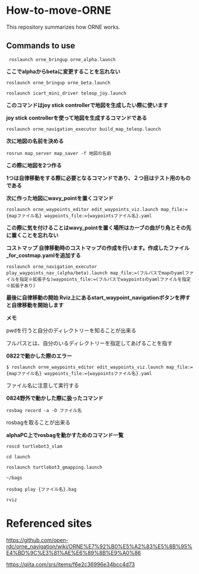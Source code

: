 # How-to-move-ORNE
This repository summarizes how ORNE works.
## Commands to use
```
 roslaunch orne_bringup orne_alpha.launch
```
 __ここでalphaからbetaに変更することを忘れない__
 ```
 roslaunch orne_bringup orne_beta.launch
 ```
 ```
 roslaunch icart_mini_driver teleop_joy.launch
 ```
 **このコマンドはjoy stick controllerで地図を生成したい際に使います**

 __joy stick controllerを使って地図を生成するコマンドである__
 ```
 roslaunch orne_navigation_executor build_map_teleop.launch
 ```
 __次に地図の名前を決める__
 
 ```
 rosrun map_server map_saver -f 地図の名前
 ```
 __この際に地図を2つ作る__
 
 __1つは自律移動をする際に必要となるコマンドであり、２つ目はテスト用のものである__
 
 __次に作った地図にwavy_pointを置くコマンド__
 ```
 roslaunch orne_waypoints_editor edit_waypoints_viz.launch map_file:={mapファイル名} waypoints_file:={waypointsファイル名}.yaml
 ```
 __この際に気を付けることはwavy_pointを置く場所はカーブの曲がり角とその先に置くことを忘れない__
 
 
 __コストマップ 自律移動時のコストマップの作成を行います。作成したファイル_for_costmap.yamlを追加する__
 ```
 roslaunch orne_navigation_executor play_waypoints_nav_(alpha/beta).launch map_file:=(フルパスでmapのyamlファイルを指定※拡張子な)waypoints_file:=(フルパスでwaypointsのyamlファイルを指定※拡張子あり)
 ```
 __最後に自律移動の開始 Rviz上にあるstart_waypoint_navigationボタンを押すと自律移動を開始します__
 
 __メモ__
 
 pwdを行うと自分のディレクトリーを知ることが出来る
 
 フルパスとは、自分のいるディレクトリーを指定してあげることを指す
 
 __0822で動かした際のエラー__
 ```
$ roslaunch orne_waypoints_editor edit_waypoints_viz.launch map_file:={mapファイル名} waypoints_file:={waypointsファイル名}.yaml
 ```
 ファイル名に注意して実行する
 
 __0824野外で動かした際に扱ったコマンド__
 ```
 rosbag record -a -O ファイル名
 ```
 
 rosbagを取ることが出来る
 
 __alphaPC上でrosbagを動かすためのコマンド一覧__
 ```
 roscd turtlebot3_slam
 ```
 ```
 cd launch
 ```
 ```
 roslaunch turtlebot3_gmapping.launch
 ```
 ```
 ~/bags
 ```
 ```
 rosbag play {ファイル名}.bag
 ```
 ```
 rviz
 ```
 # Referenced sites #
 https://github.com/open-rdc/orne_navigation/wiki/ORNE%E7%92%B0%E5%A2%83%E5%8B%95%E4%BD%9C%E3%81%AE%E6%89%8B%E9%A0%86
 
 https://qiita.com/srs/items/f6e2c36996e34bcc4d73
